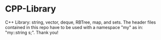 # CPP-Library
C++ Library: string, vector, deque, RBTree, map, and sets.
The header files contained in this repo have to be used with a namespace "my" as in: "my::string s;".
Thank you!
